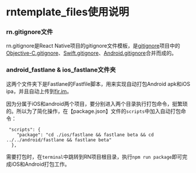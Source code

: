 # rntemplate_files使用说明

### rn.gitignore文件
rn.gitignore是React Native项目的gitignore文件模板，是[gitignore](https://github.com/github/gitignore)项目中的[Objective-C.gitignore](https://github.com/github/gitignore/blob/master/Objective-C.gitignore)、[Swift.gitignore](https://github.com/github/gitignore/blob/master/Swift.gitignore)、[Android.gitignore](https://github.com/github/gitignore/blob/master/Android.gitignore)合并而成的。

### android_fastlane & ios_fastlane文件夹
这两个文件夹下是Fastlane的Fastfile脚本，用来实现自动打包Android apk和iOS ipa，并且自动上传到[fir.im](https://fir.im)。

因为分属于iOS和android两个项目，要分别进入两个目录执行打包命令，挺繁琐的。所以为了简化操作，在【package.json】文件的`scripts`中加入自动打包命令：

```
 "scripts": {
    "package": "cd ./ios/fastlane && fastlane beta && cd ../../android/fastlane && fastlane beta"
  },
```

需要打包时，在`terminal`中跳转到RN项目根目录，执行`npm run package`即可完成iOS和Android打包工作。


